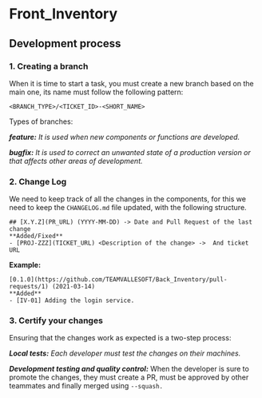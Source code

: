 # Front_Inventory

## Development process
### 1. Creating a branch
When it is time to start a task, you must create a new branch based on the main one, its name must follow the following pattern:
```
<BRANCH_TYPE>/<TICKET_ID>-<SHORT_NAME>
```
Types of branches:

_**feature:** It is used when new components or functions are developed._

_**bugfix:** It is used to correct an unwanted state of a production version or that affects other areas of development._

### 2. Change Log
We need to keep track of all the changes in the components, for this we need to keep the ``` CHANGELOG.md ``` file updated, with the following structure.

```
## [X.Y.Z](PR_URL) (YYYY-MM-DD) -> Date and Pull Request of the last change
**Added/Fixed**
- [PROJ-ZZZ](TICKET_URL) <Description of the change> ->  And ticket URL
```

**Example:**

```
[0.1.0](https://github.com/TEAMVALLESOFT/Back_Inventory/pull-requests/1) (2021-03-14)
**Added**
- [IV-01] Adding the login service. 
```

### 3. Certify your changes
Ensuring that the changes work as expected is a two-step process:

_**Local tests:** Each developer must test the changes on their machines._

_**Development testing and quality control:**_ When the developer is sure to promote the changes, they must create a PR, must be approved by other teammates and finally merged using ```--squash.```

